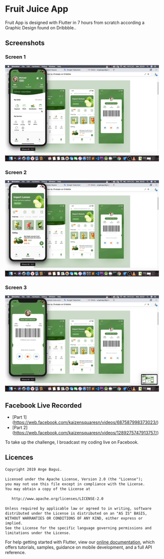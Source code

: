 # Fruit Juice App

Fruit App is designed with Flutter in 7 hours from scratch according a Graphic Design found on Dribbble..

## Screenshots

### Screen 1

![alt text](https://github.com/angebagui/fruitapp/blob/master/screenshots/2019-07-24_20-53-28.png)

### Screen 2

![alt text](https://github.com/angebagui/fruitapp/blob/master/screenshots/2019-07-24_20-52-57.png)

### Screen 3

![alt text](https://github.com/angebagui/fruitapp/blob/master/screenshots/2019-07-24_20-53-02.png)

## Facebook Live Recorded
  - [Part 1] (https://web.facebook.com/kaizensquaresn/videos/687587998373023/)
  - [Part 2] (https://web.facebook.com/kaizensquaresn/videos/1289275747913757/)

To take up the challenge, I broadcast my coding live on Facebook.

Licences
--------
    Copyright 2019 Ange Bagui.

    Licensed under the Apache License, Version 2.0 (the "License");
    you may not use this file except in compliance with the License.
    You may obtain a copy of the License at

       http://www.apache.org/licenses/LICENSE-2.0

    Unless required by applicable law or agreed to in writing, software
    distributed under the License is distributed on an "AS IS" BASIS,
    WITHOUT WARRANTIES OR CONDITIONS OF ANY KIND, either express or implied.
    See the License for the specific language governing permissions and
    limitations under the License.


For help getting started with Flutter, view our
[online documentation](https://flutter.dev/docs), which offers tutorials,
samples, guidance on mobile development, and a full API reference.
